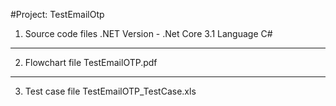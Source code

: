 #Project: TestEmailOtp

1. Source code files
.NET Version - .Net Core 3.1
Language C#
------------------
2. Flowchart file
TestEmailOTP.pdf 
---------------------
3. Test case file
TestEmailOTP_TestCase.xls
